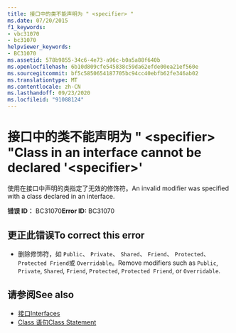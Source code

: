```yaml
---
title: 接口中的类不能声明为 " <specifier> "
ms.date: 07/20/2015
f1_keywords:
- vbc31070
- bc31070
helpviewer_keywords:
- BC31070
ms.assetid: 578b9855-34c6-4e73-a96c-b0a5a88f640b
ms.openlocfilehash: 6b10d809cfe545838c59da62efde00ea21ef560e
ms.sourcegitcommit: bf5c5850654187705bc94cc40ebfb62fe346ab02
ms.translationtype: MT
ms.contentlocale: zh-CN
ms.lasthandoff: 09/23/2020
ms.locfileid: "91088124"
---
```

# <a name="class-in-an-interface-cannot-be-declared-specifier"></a><span data-ttu-id="25c0b-102">接口中的类不能声明为 " \<specifier> "</span><span class="sxs-lookup"><span data-stu-id="25c0b-102">Class in an interface cannot be declared '\<specifier>'</span></span>

<span data-ttu-id="25c0b-103">使用在接口中声明的类指定了无效的修饰符。</span><span class="sxs-lookup"><span data-stu-id="25c0b-103">An invalid modifier was specified with a class declared in an interface.</span></span>  
  
 <span data-ttu-id="25c0b-104">**错误 ID：** BC31070</span><span class="sxs-lookup"><span data-stu-id="25c0b-104">**Error ID:** BC31070</span></span>  
  
## <a name="to-correct-this-error"></a><span data-ttu-id="25c0b-105">更正此错误</span><span class="sxs-lookup"><span data-stu-id="25c0b-105">To correct this error</span></span>  
  
- <span data-ttu-id="25c0b-106">删除修饰符，如 `Public`、 `Private`、 `Shared`、 `Friend`、 `Protected`、 `Protected Friend`或 `Overridable`。</span><span class="sxs-lookup"><span data-stu-id="25c0b-106">Remove modifiers such as `Public`, `Private`, `Shared`, `Friend`, `Protected`, `Protected Friend`, or `Overridable`.</span></span>  
  
## <a name="see-also"></a><span data-ttu-id="25c0b-107">请参阅</span><span class="sxs-lookup"><span data-stu-id="25c0b-107">See also</span></span>

- [<span data-ttu-id="25c0b-108">接口</span><span class="sxs-lookup"><span data-stu-id="25c0b-108">Interfaces</span></span>](../programming-guide/language-features/interfaces/index.md)
- [<span data-ttu-id="25c0b-109">Class 语句</span><span class="sxs-lookup"><span data-stu-id="25c0b-109">Class Statement</span></span>](../language-reference/statements/class-statement.md)
